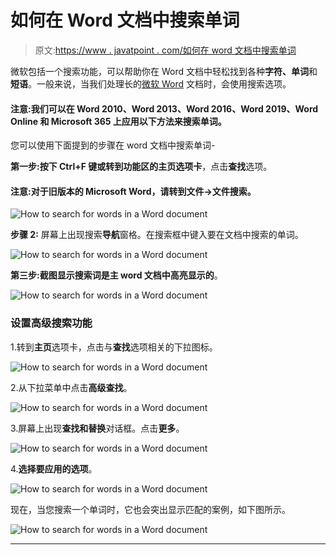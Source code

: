 # 如何在 Word 文档中搜索单词

> 原文:[https://www . javatpoint . com/如何在 word 文档中搜索单词](https://www.javatpoint.com/how-to-search-for-words-in-a-word-document)

微软包括一个搜索功能，可以帮助你在 Word 文档中轻松找到各种**字符、单词**和**短语**。一般来说，当我们处理长的[微软 Word](https://www.javatpoint.com/ms-word-tutorial) 文档时，会使用搜索选项。

#### 注意:我们可以在 Word 2010、Word 2013、Word 2016、Word 2019、Word Online 和 Microsoft 365 上应用以下方法来搜索单词。

您可以使用下面提到的步骤在 word 文档中搜索单词-

**第一步:**按下 **Ctrl+F 键**或转到功能区的**主页选项卡**，点击**查找**选项。

#### 注意:对于旧版本的 Microsoft Word，请转到文件->文件搜索。

![How to search for words in a Word document](../Images/ac92ecf4eeaa2910248b97f7d0210cf4.png)

**步骤 2:** 屏幕上出现搜索**导航**窗格。在搜索框中键入要在文档中搜索的单词。

![How to search for words in a Word document](../Images/7f980bd9c2e6ba6244f115dc78550279.png)

**第三步:**截图显示搜索词是主 word 文档中**高亮显示的**。

![How to search for words in a Word document](../Images/352596307810c0cdf6f55c64cfdda1b1.png)

### 设置高级搜索功能

1.转到**主页**选项卡，点击与**查找**选项相关的下拉图标。

![How to search for words in a Word document](../Images/44de88908a7f9a61df040d5f4a4a2ea5.png)

2.从下拉菜单中点击**高级查找**。

![How to search for words in a Word document](../Images/6a049b2d72a8c553a6bd060c2100fd1b.png)

3.屏幕上出现**查找和替换**对话框。点击**更多**。

![How to search for words in a Word document](../Images/3944161b48486df92c9cc28b546460c3.png)

4.**选择要应用的选项**。

![How to search for words in a Word document](../Images/3244a5b1255427d70d09894abb1d354a.png)

现在，当您搜索一个单词时，它也会突出显示匹配的案例，如下图所示。

![How to search for words in a Word document](../Images/95c87499811e28738ed3d8fa883b41c5.png)

* * *